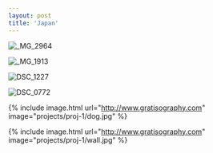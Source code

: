 ```yaml
---
layout: post
title: 'Japan'
---
```

![_MG_2964](https://github.com/kathybeyer/kathybeyer.github.io/assets/121460653/1f5a0f4a-786b-43e1-a180-1303a6a1d876)

![_MG_1913](https://github.com/kathybeyer/kathybeyer.github.io/assets/121460653/be0eea94-980d-468b-86b0-806826a84082)

![DSC_1227](https://github.com/kathybeyer/kathybeyer.github.io/assets/121460653/6c7e886d-7d32-4371-8a51-c1c2e31c4d7b)

![DSC_0772](https://github.com/kathybeyer/kathybeyer.github.io/assets/121460653/5a65644f-42a5-4040-b682-d5f8230797cc)

{% include image.html url="http://www.gratisography.com" image="projects/proj-1/dog.jpg" %}

{% include image.html url="http://www.gratisography.com" image="projects/proj-1/wall.jpg" %}
